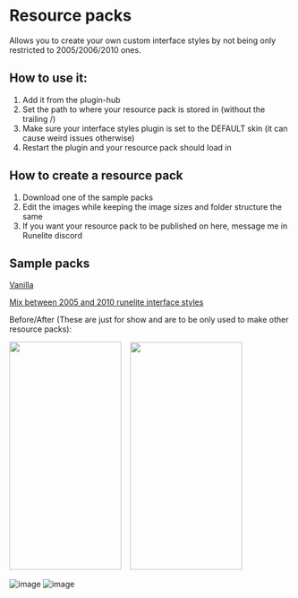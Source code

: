 # Resource packs
Allows you to create your own custom interface styles by not being only restricted to 2005/2006/2010 ones.

## How to use it:
1. Add it from the plugin-hub
2. Set the path to where your resource pack is stored in (without the trailing /)
3. Make sure your interface styles plugin is set to the DEFAULT skin (it can cause weird issues otherwise)
4. Restart the plugin and your resource pack should load in

## How to create a resource pack
1. Download one of the sample packs
2. Edit the images while keeping the image sizes and folder structure the same
3. If you want your resource pack to be published on here, message me in Runelite discord

## Sample packs
[Vanilla](https://github.com/melkypie/resource-packs/releases/download/1.0/Vanilla.zip)

[Mix between 2005 and 2010 runelite interface styles](https://github.com/melkypie/resource-packs/releases/download/1.0/Mix2005_2010.zip)

Before/After (These are just for show and are to be only used to make other resource packs):

<img src="https://user-images.githubusercontent.com/5113962/82139560-48c65b80-9831-11ea-81cf-8de08c34461c.png" width="200" height="407" />&nbsp;&nbsp;&nbsp;&nbsp;<img src="https://user-images.githubusercontent.com/5113962/82139480-b2923580-9830-11ea-8716-64cd02de2f0c.png" width="200" height="406" />

![image](https://user-images.githubusercontent.com/5113962/82139832-71e7eb80-9833-11ea-91ae-17e20a3f5b6e.png)
![image](https://user-images.githubusercontent.com/5113962/82139865-bffcef00-9833-11ea-8dcd-d6dc69ff7ce9.png)

